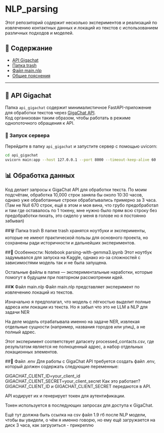 # NLP_parsing

Этот репозиторий содержит несколько экспериментов и реализаций по извлечению контактных данных и локаций из текстов с использованием различных подходов и моделей.

## 📌 Содержание
- [API Gigachat](#api-gigachat)
- [Папка trash](#папка-trash)
- [Файл main.nlp](#файл-mainnlp)
- [Общие пояснения](#общие-пояснения)

---

## 🚀 API Gigachat

Папка `api_gigachat` содержит минималистичное FastAPI-приложение для обработки текстов через [GigaChat API](https://gigachat.devices.sberbank.ru).  
Код организован таким образом, чтобы работать в режиме однопоточного обращения к API.  

### 🔧 Запуск сервера  
Перейдите в папку `api_gigachat` и запустите сервер с помощью uvicorn:

```bash
cd api_gigachat
uvicorn main:app --host 127.0.0.1 --port 8000 --timeout-keep-alive 60
```

## 📊 Обработка данных
Код делает запросы к GigaChat API для обработки текста. По моим подсчётам, обработка 10,000 строк заняла бы около 10:30 часов, однако уже обработанные строки обрабатывались примерно за 3 часа.(Там не Null 670 строк,
ещё в этом и моя вина, что грубо предобработал и там где оставалось по 1 токену, мне нужно было прям всю строку без предобработки пихать, это сидело у меня в голове но я постоянно забывал)

##🗑️ Папка trash
В папке trash хранятся ноутбуки и эксперименты, которые не имеют практической пользы для основного проекта, но сохранены ради историчности и дальнейших экспериментов.

##🔹 Особенности:
Notebook parsing-with-gemma3.ipynb
Этот ноутбук задумывался для запуска на Kaggle, однако из-за сложностей с зависимостями модель так и не была запущена.

Остальные файлы в папке — экспериментальные наработки, которые помогут в будущем при повторном рассмотрении идей.

##❌ Файл main.nlp
Файл main.nlp представляет эксперимент по извлечению локаций из текстов.

Изначально я предполагал, что модель с лёгкостью выделит полные адреса или локации из текста. Но я забыл что это не LLM а NLP для задачи NER

На деле модель отрабатывала именно на задаче NER, извлекая отдельные сущности (например, названия городов или улиц), а не полный адрес.

Этот эксперимент соответствует датасету processed_contacts.csv, где результатом является не полноценный адрес, а набор отдельных локационных элементов.

##🔑 Файл .env
Для работы с GigaChat API требуется создать файл .env, который должен содержать следующие переменные:

GIGACHAT_CLIENT_ID=your_client_id
GIGACHAT_CLIENT_SECRET=your_client_secret
Как это работает?
GIGACHAT_CLIENT_ID и GIGACHAT_CLIENT_SECRET передаются в API.

API кодирует их и генерирует токен для аутентификации.

Токен используется в последующих запросах для доступа к GigaChat.

Ещё тут должна быть ссылка на csv файл 1.9 гб после NLP модели, чтобы вы увидели, о чём я именно говорю, но ему ещё загружается на диск 3 часа, как загрузиться - прикреплю 

